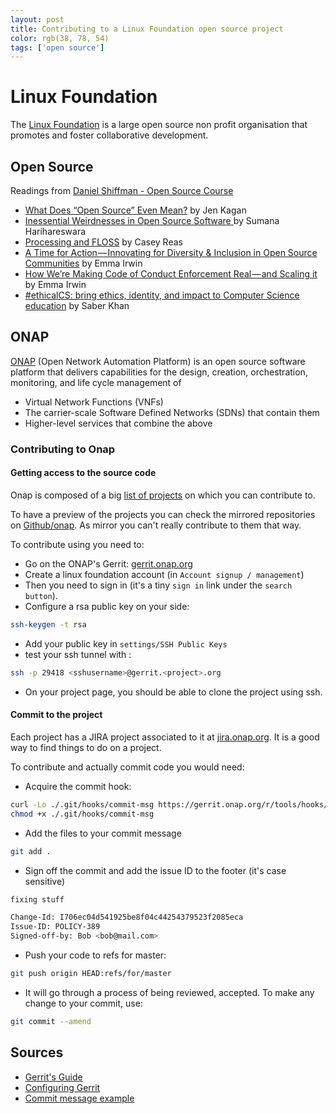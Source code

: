 ```yaml
---
layout: post
title: Contributing to a Linux Foundation open source project
color: rgb(38, 78, 54)
tags: ['open source']
---
```


# Linux Foundation

The [Linux Foundation](http://www.linuxfoundation.org/) is a large open source non profit organisation that promotes and foster collaborative development.

## Open Source

Readings from [Daniel Shiffman - Open Source Course](https://github.com/shiffman/Open-Source-Course-ITP)

* [What Does “Open Source” Even Mean?](https://medium.com/@kenjagan/what-does-open-source-even-mean-6bd47befe696) by Jen Kagan
* [Inessential Weirdnesses in Open Source Software ](https://www.harihareswara.net/sumana/2016/05/21/0) by Sumana Harihareswara
* [Processing and FLOSS](https://medium.com/processing-foundation/processing-and-floss-d35aa4607f4c) by Casey Reas
* [A Time for Action — Innovating for Diversity & Inclusion in Open Source Communities](https://medium.com/mozilla-open-innovation/a-time-for-action-innovating-for-diversity-inclusion-in-open-source-communities-6922fef4675e) by Emma Irwin
* [How We’re Making Code of Conduct Enforcement Real — and Scaling it](https://medium.com/mozilla-open-innovation/how-were-making-code-of-conduct-enforcement-real-and-scaling-it-3e382cf94415) by Emma Irwin
* [#ethicalCS: bring ethics, identity, and impact to Computer Science education](https://medium.com/@ed_saber/ethicalcs-bring-ethics-identity-and-impact-to-computer-science-education-eae5a9d4682) by Saber Khan

## ONAP

[ONAP](https://www.onap.org/) (Open Network Automation Platform) is an open source software platform that delivers capabilities for the design, creation, orchestration, monitoring, and life cycle management of
 
- Virtual Network Functions (VNFs)
- The carrier-scale Software Defined Networks (SDNs) that contain them
- Higher-level services that combine the above

### Contributing to Onap

#### Getting access to the source code

Onap is composed of a big [list of projects](https://gerrit.onap.org/r/#/admin/projects/) on which you can contribute to.

To have a preview of the projects you can check the mirrored repositories on [Github/onap](https://github.com/onap). As mirror you can't really contribute to them that way.

To contribute using you need to:

- Go on the ONAP's Gerrit: [gerrit.onap.org](https://gerrit.onap.org/r/#/admin/projects/)
- Create a linux foundation account (in `Account signup / management`)
-  Then you need to sign in (it's a tiny `sign in` link under the `search button`).
-  Configure a rsa public key on your side:

```bash
ssh-keygen -t rsa
```

- Add your public key in `settings/SSH Public Keys`
- test your ssh tunnel with :

```bash
ssh -p 29418 <sshusername>@gerrit.<project>.org
```

- On your project page, you should be able to clone the project using ssh.

#### Commit to the project

Each project has a JIRA project associated to it at [jira.onap.org](https://jira.onap.org). It is a good way to find things to do on a project.

To contribute and actually commit code you would need:

- Acquire the commit hook:

```bash
curl -Lo ./.git/hooks/commit-msg https://gerrit.onap.org/r/tools/hooks/commit-msg
chmod +x ./.git/hooks/commit-msg
```

- Add the files to your commit message

```bash
git add .
```

- Sign off the commit and add the issue ID to the footer (it's case sensitive)

```bash
fixing stuff

Change-Id: I706ec04d541925be8f04c44254379523f2085eca
Issue-ID: POLICY-389
Signed-off-by: Bob <bob@mail.com>
```

- Push your code to refs for master:

```bash
git push origin HEAD:refs/for/master
```

- It will go through a process of being reviewed, accepted. To make any change to your commit, use:

```bash
git commit --amend
```

## Sources

- [Gerrit's Guide](http://lf-releng-docs.readthedocs.io/en/latest/gerrit.html) 
- [Configuring Gerrit](https://wiki.onap.org/display/DW/Configuring+Gerrit) 
- [Commit message example](https://gerrit.onap.org/r/#/c/31483/1//COMMIT_MSG)
